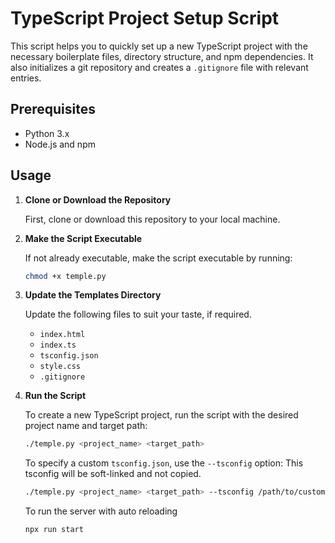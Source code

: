 
# TypeScript Project Setup Script
This script helps you to quickly set up a new TypeScript project with the necessary boilerplate files, directory structure, and npm dependencies. It also initializes a git repository and creates a `.gitignore` file with relevant entries.

## Prerequisites

- Python 3.x
- Node.js and npm

## Usage

1. **Clone or Download the Repository**

    First, clone or download this repository to your local machine.

2. **Make the Script Executable**

    If not already executable, make the script executable by running:

    ```sh
    chmod +x temple.py
    ```

3. **Update the Templates Directory**

    Update the following files to suit your taste, if required.

    - `index.html`
    - `index.ts`
    - `tsconfig.json`
    - `style.css`
    - `.gitignore`

4. **Run the Script**

    To create a new TypeScript project, run the script with the desired project name and target path:

    ```sh
    ./temple.py <project_name> <target_path>
    ```

    To specify a custom `tsconfig.json`, use the `--tsconfig` option:
    This tsconfig will be soft-linked and not copied.

    ```sh
    ./temple.py <project_name> <target_path> --tsconfig /path/to/custom/tsconfig.json
    ```

    To run the server with auto reloading

    ```sh
    npx run start
    ```
